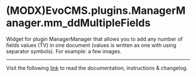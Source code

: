 # (MODX)EvoCMS.plugins.ManagerManager.mm_ddMultipleFields

Widget for plugin ManagerManager that allows you to add any number of fields values (TV) in one document (values is written as one with using separator symbols). For example: a few images.
___
Visit the following [link](http://code.divandesign.biz/modx/mm_ddmultiplefields) to read the documentation, instructions & changelog.